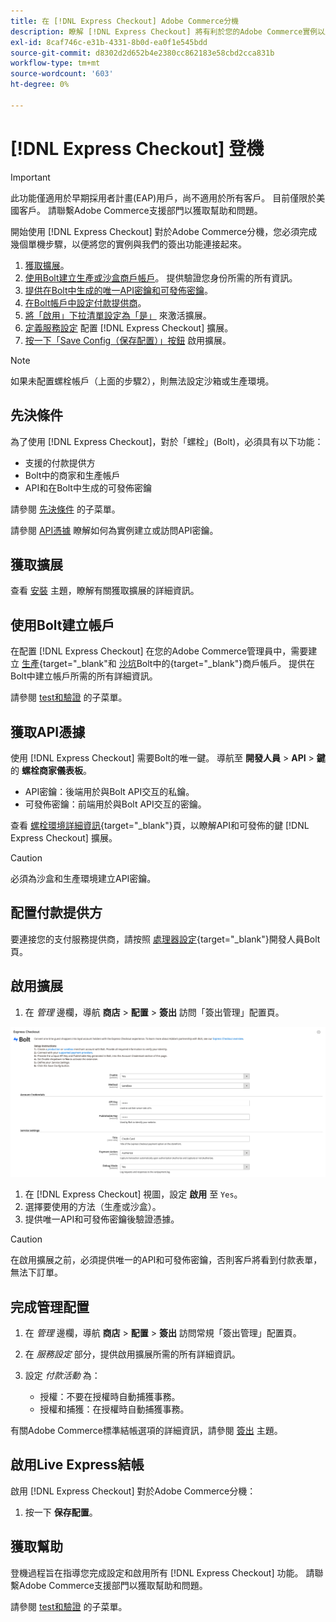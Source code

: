 ```yaml
---
title: 在 [!DNL Express Checkout] Adobe Commerce分機
description: 瞭解 [!DNL Express Checkout] 將有利於您的Adobe Commerce實例以及如何成功安裝和設定擴展。
exl-id: 8caf746c-e31b-4331-8b0d-ea0f1e545bdd
source-git-commit: d8302d2d652b4e2380cc862183e58cbd2cca831b
workflow-type: tm+mt
source-wordcount: '603'
ht-degree: 0%

---
```


# [!DNL Express Checkout] 登機

>[!IMPORTANT]
>
> 此功能僅適用於早期採用者計畫(EAP)用戶，尚不適用於所有客戶。 目前僅限於美國客戶。 請聯繫Adobe Commerce支援部門以獲取幫助和問題。

開始使用 [!DNL Express Checkout] 對於Adobe Commerce分機，您必須完成幾個單機步驟，以便將您的實例與我們的簽出功能連接起來。

1. [獲取擴展](#get-extension)。
1. [使用Bolt建立生產或沙盒商戶帳戶](#create-account-with-bolt)。 提供驗證您身份所需的所有資訊。
1. [提供在Bolt中生成的唯一API密鑰和可發佈密鑰](#obtain-api-credentials)。
1. [在Bolt帳戶中設定付款提供商](#configure-payment-providers)。
1. [將「啟用」下拉清單設定為「是」](#enable-extension) 來激活擴展。
1. [定義服務設定](#complete-admin-configuration) 配置 [!DNL Express Checkout] 擴展。
1. [按一下「Save Config（保存配置）」按鈕](#enable-live-express-checkout) 啟用擴展。

>[!NOTE]
>
> 如果未配置螺栓帳戶（上面的步驟2），則無法設定沙箱或生產環境。

## 先決條件

為了使用 [!DNL Express Checkout]，對於「螺栓」(Bolt)，必須具有以下功能：

- 支援的付款提供方
- Bolt中的商家和生產帳戶
- API和在Bolt中生成的可發佈密鑰

請參閱 [先決條件](../express-checkout/prerequisites.md) 的子菜單。

請參閱 [API憑據](#obtain-api-credentials) 瞭解如何為實例建立或訪問API密鑰。

## 獲取擴展

查看 [安裝](../express-checkout/install.md) 主題，瞭解有關獲取擴展的詳細資訊。

## 使用Bolt建立帳戶

在配置 [!DNL Express Checkout] 在您的Adobe Commerce管理員中，需要建立 [生產](https://merchant.bolt.com/register){target=&quot;_blank&quot;和 [沙坑](https://merchant-sandbox.bolt.com/register)Bolt中的{target=&quot;_blank&quot;}商戶帳戶。 提供在Bolt中建立帳戶所需的所有詳細資訊。

請參閱 [test和驗證](../express-checkout/testing.md) 的子菜單。

## 獲取API憑據

使用 [!DNL Express Checkout] 需要Bolt的唯一鍵。 導航至 **開發人員** > **API** > **鍵** 的 **螺栓商家儀表板**。

- API密鑰：後端用於與Bolt API交互的私鑰。
- 可發佈密鑰：前端用於與Bolt API交互的密鑰。

查看 [螺栓環境詳細資訊](https://help.bolt.com/developers/references/environment-details/#about-keys){target=&quot;_blank&quot;}頁，以瞭解API和可發佈的鍵 [!DNL Express Checkout] 擴展。

>[!CAUTION]
>
> 必須為沙盒和生產環境建立API密鑰。

## 配置付款提供方

要連接您的支付服務提供商，請按照 [處理器設定](https://help.bolt.com/integrations/adobe-express-checkout/set-up/){target=&quot;_blank&quot;}開發人員Bolt頁。

## 啟用擴展

1. 在 _管理_ 邊欄，導航 **商店** > **配置** > **簽出** 訪問「簽出管理」配置頁。

![快速結帳](../assets/admin-view.png)

1. 在 [!DNL Express Checkout] 視圖，設定 **啟用** 至 `Yes`。
1. 選擇要使用的方法（生產或沙盒）。
1. 提供唯一API和可發佈密鑰後驗證憑據。

>[!CAUTION]
>
> 在啟用擴展之前，必須提供唯一的API和可發佈密鑰，否則客戶將看到付款表單，無法下訂單。

## 完成管理配置

1. 在 _管理_ 邊欄，導航 **商店** > **配置** > **簽出** 訪問常規「簽出管理」配置頁。
1. 在 _服務設定_ 部分，提供啟用擴展所需的所有詳細資訊。
1. 設定 _付款活動_ 為：

   - 授權：不要在授權時自動捕獲事務。
   - 授權和捕獲：在授權時自動捕獲事務。

有關Adobe Commerce標準結帳選項的詳細資訊，請參閱 [簽出](https://docs.magento.com/user-guide/configuration/sales/checkout.html) 主題。

## 啟用Live Express結帳

啟用 [!DNL Express Checkout] 對於Adobe Commerce分機：

1. 按一下 **保存配置**。

## 獲取幫助

登機過程旨在指導您完成設定和啟用所有 [!DNL Express Checkout] 功能。 請聯繫Adobe Commerce支援部門以獲取幫助和問題。

請參閱 [test和驗證](../express-checkout/testing.md) 的子菜單。
